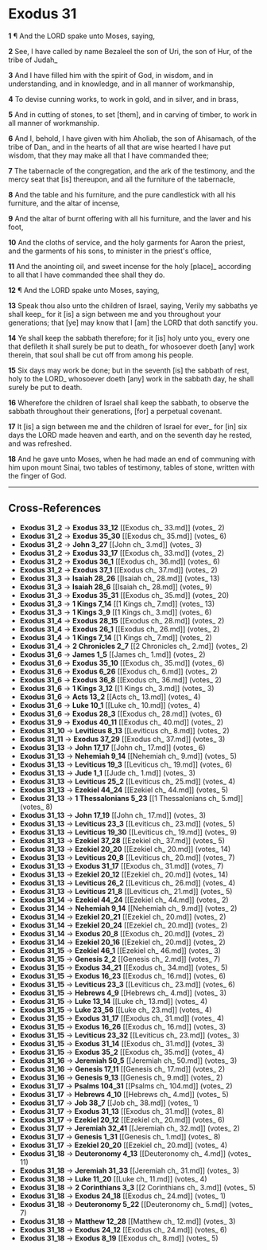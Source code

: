 # Exodus 31

**1** ¶ And the LORD spake unto Moses, saying,

**2** See, I have called by name Bezaleel the son of Uri, the son of Hur, of the tribe of Judah_

**3** And I have filled him with the spirit of God, in wisdom, and in understanding, and in knowledge, and in all manner of workmanship,

**4** To devise cunning works, to work in gold, and in silver, and in brass,

**5** And in cutting of stones, to set [them], and in carving of timber, to work in all manner of workmanship.

**6** And I, behold, I have given with him Aholiab, the son of Ahisamach, of the tribe of Dan_ and in the hearts of all that are wise hearted I have put wisdom, that they may make all that I have commanded thee;

**7** The tabernacle of the congregation, and the ark of the testimony, and the mercy seat that [is] thereupon, and all the furniture of the tabernacle,

**8** And the table and his furniture, and the pure candlestick with all his furniture, and the altar of incense,

**9** And the altar of burnt offering with all his furniture, and the laver and his foot,

**10** And the cloths of service, and the holy garments for Aaron the priest, and the garments of his sons, to minister in the priest's office,

**11** And the anointing oil, and sweet incense for the holy [place]_ according to all that I have commanded thee shall they do.

**12** ¶ And the LORD spake unto Moses, saying,

**13** Speak thou also unto the children of Israel, saying, Verily my sabbaths ye shall keep_ for it [is] a sign between me and you throughout your generations; that [ye] may know that I [am] the LORD that doth sanctify you.

**14** Ye shall keep the sabbath therefore; for it [is] holy unto you_ every one that defileth it shall surely be put to death_ for whosoever doeth [any] work therein, that soul shall be cut off from among his people.

**15** Six days may work be done; but in the seventh [is] the sabbath of rest, holy to the LORD_ whosoever doeth [any] work in the sabbath day, he shall surely be put to death.

**16** Wherefore the children of Israel shall keep the sabbath, to observe the sabbath throughout their generations, [for] a perpetual covenant.

**17** It [is] a sign between me and the children of Israel for ever_ for [in] six days the LORD made heaven and earth, and on the seventh day he rested, and was refreshed.

**18** And he gave unto Moses, when he had made an end of communing with him upon mount Sinai, two tables of testimony, tables of stone, written with the finger of God.

---

## Cross-References

- **Exodus 31_2** → **Exodus 33_12** [[Exodus ch_ 33.md]] (votes_ 2)
- **Exodus 31_2** → **Exodus 35_30** [[Exodus ch_ 35.md]] (votes_ 6)
- **Exodus 31_2** → **John 3_27** [[John ch_ 3.md]] (votes_ 3)
- **Exodus 31_2** → **Exodus 33_17** [[Exodus ch_ 33.md]] (votes_ 2)
- **Exodus 31_2** → **Exodus 36_1** [[Exodus ch_ 36.md]] (votes_ 6)
- **Exodus 31_2** → **Exodus 37_1** [[Exodus ch_ 37.md]] (votes_ 2)
- **Exodus 31_3** → **Isaiah 28_26** [[Isaiah ch_ 28.md]] (votes_ 13)
- **Exodus 31_3** → **Isaiah 28_6** [[Isaiah ch_ 28.md]] (votes_ 9)
- **Exodus 31_3** → **Exodus 35_31** [[Exodus ch_ 35.md]] (votes_ 20)
- **Exodus 31_3** → **1 Kings 7_14** [[1 Kings ch_ 7.md]] (votes_ 13)
- **Exodus 31_3** → **1 Kings 3_9** [[1 Kings ch_ 3.md]] (votes_ 6)
- **Exodus 31_4** → **Exodus 28_15** [[Exodus ch_ 28.md]] (votes_ 2)
- **Exodus 31_4** → **Exodus 26_1** [[Exodus ch_ 26.md]] (votes_ 2)
- **Exodus 31_4** → **1 Kings 7_14** [[1 Kings ch_ 7.md]] (votes_ 2)
- **Exodus 31_4** → **2 Chronicles 2_7** [[2 Chronicles ch_ 2.md]] (votes_ 2)
- **Exodus 31_6** → **James 1_5** [[James ch_ 1.md]] (votes_ 2)
- **Exodus 31_6** → **Exodus 35_10** [[Exodus ch_ 35.md]] (votes_ 6)
- **Exodus 31_6** → **Exodus 6_26** [[Exodus ch_ 6.md]] (votes_ 2)
- **Exodus 31_6** → **Exodus 36_8** [[Exodus ch_ 36.md]] (votes_ 2)
- **Exodus 31_6** → **1 Kings 3_12** [[1 Kings ch_ 3.md]] (votes_ 3)
- **Exodus 31_6** → **Acts 13_2** [[Acts ch_ 13.md]] (votes_ 4)
- **Exodus 31_6** → **Luke 10_1** [[Luke ch_ 10.md]] (votes_ 4)
- **Exodus 31_6** → **Exodus 28_3** [[Exodus ch_ 28.md]] (votes_ 6)
- **Exodus 31_9** → **Exodus 40_11** [[Exodus ch_ 40.md]] (votes_ 2)
- **Exodus 31_10** → **Leviticus 8_13** [[Leviticus ch_ 8.md]] (votes_ 2)
- **Exodus 31_11** → **Exodus 37_29** [[Exodus ch_ 37.md]] (votes_ 3)
- **Exodus 31_13** → **John 17_17** [[John ch_ 17.md]] (votes_ 6)
- **Exodus 31_13** → **Nehemiah 9_14** [[Nehemiah ch_ 9.md]] (votes_ 5)
- **Exodus 31_13** → **Leviticus 19_3** [[Leviticus ch_ 19.md]] (votes_ 6)
- **Exodus 31_13** → **Jude 1_1** [[Jude ch_ 1.md]] (votes_ 3)
- **Exodus 31_13** → **Leviticus 25_2** [[Leviticus ch_ 25.md]] (votes_ 4)
- **Exodus 31_13** → **Ezekiel 44_24** [[Ezekiel ch_ 44.md]] (votes_ 5)
- **Exodus 31_13** → **1 Thessalonians 5_23** [[1 Thessalonians ch_ 5.md]] (votes_ 8)
- **Exodus 31_13** → **John 17_19** [[John ch_ 17.md]] (votes_ 3)
- **Exodus 31_13** → **Leviticus 23_3** [[Leviticus ch_ 23.md]] (votes_ 5)
- **Exodus 31_13** → **Leviticus 19_30** [[Leviticus ch_ 19.md]] (votes_ 9)
- **Exodus 31_13** → **Ezekiel 37_28** [[Ezekiel ch_ 37.md]] (votes_ 5)
- **Exodus 31_13** → **Ezekiel 20_20** [[Ezekiel ch_ 20.md]] (votes_ 14)
- **Exodus 31_13** → **Leviticus 20_8** [[Leviticus ch_ 20.md]] (votes_ 7)
- **Exodus 31_13** → **Exodus 31_17** [[Exodus ch_ 31.md]] (votes_ 7)
- **Exodus 31_13** → **Ezekiel 20_12** [[Ezekiel ch_ 20.md]] (votes_ 14)
- **Exodus 31_13** → **Leviticus 26_2** [[Leviticus ch_ 26.md]] (votes_ 4)
- **Exodus 31_13** → **Leviticus 21_8** [[Leviticus ch_ 21.md]] (votes_ 5)
- **Exodus 31_14** → **Ezekiel 44_24** [[Ezekiel ch_ 44.md]] (votes_ 2)
- **Exodus 31_14** → **Nehemiah 9_14** [[Nehemiah ch_ 9.md]] (votes_ 2)
- **Exodus 31_14** → **Ezekiel 20_21** [[Ezekiel ch_ 20.md]] (votes_ 2)
- **Exodus 31_14** → **Ezekiel 20_24** [[Ezekiel ch_ 20.md]] (votes_ 2)
- **Exodus 31_14** → **Exodus 20_8** [[Exodus ch_ 20.md]] (votes_ 2)
- **Exodus 31_14** → **Ezekiel 20_16** [[Ezekiel ch_ 20.md]] (votes_ 2)
- **Exodus 31_15** → **Ezekiel 46_1** [[Ezekiel ch_ 46.md]] (votes_ 3)
- **Exodus 31_15** → **Genesis 2_2** [[Genesis ch_ 2.md]] (votes_ 7)
- **Exodus 31_15** → **Exodus 34_21** [[Exodus ch_ 34.md]] (votes_ 5)
- **Exodus 31_15** → **Exodus 16_23** [[Exodus ch_ 16.md]] (votes_ 6)
- **Exodus 31_15** → **Leviticus 23_3** [[Leviticus ch_ 23.md]] (votes_ 6)
- **Exodus 31_15** → **Hebrews 4_9** [[Hebrews ch_ 4.md]] (votes_ 3)
- **Exodus 31_15** → **Luke 13_14** [[Luke ch_ 13.md]] (votes_ 4)
- **Exodus 31_15** → **Luke 23_56** [[Luke ch_ 23.md]] (votes_ 4)
- **Exodus 31_15** → **Exodus 31_17** [[Exodus ch_ 31.md]] (votes_ 4)
- **Exodus 31_15** → **Exodus 16_26** [[Exodus ch_ 16.md]] (votes_ 3)
- **Exodus 31_15** → **Leviticus 23_32** [[Leviticus ch_ 23.md]] (votes_ 3)
- **Exodus 31_15** → **Exodus 31_14** [[Exodus ch_ 31.md]] (votes_ 3)
- **Exodus 31_15** → **Exodus 35_2** [[Exodus ch_ 35.md]] (votes_ 4)
- **Exodus 31_16** → **Jeremiah 50_5** [[Jeremiah ch_ 50.md]] (votes_ 3)
- **Exodus 31_16** → **Genesis 17_11** [[Genesis ch_ 17.md]] (votes_ 2)
- **Exodus 31_16** → **Genesis 9_13** [[Genesis ch_ 9.md]] (votes_ 2)
- **Exodus 31_17** → **Psalms 104_31** [[Psalms ch_ 104.md]] (votes_ 2)
- **Exodus 31_17** → **Hebrews 4_10** [[Hebrews ch_ 4.md]] (votes_ 5)
- **Exodus 31_17** → **Job 38_7** [[Job ch_ 38.md]] (votes_ 1)
- **Exodus 31_17** → **Exodus 31_13** [[Exodus ch_ 31.md]] (votes_ 8)
- **Exodus 31_17** → **Ezekiel 20_12** [[Ezekiel ch_ 20.md]] (votes_ 6)
- **Exodus 31_17** → **Jeremiah 32_41** [[Jeremiah ch_ 32.md]] (votes_ 2)
- **Exodus 31_17** → **Genesis 1_31** [[Genesis ch_ 1.md]] (votes_ 8)
- **Exodus 31_17** → **Ezekiel 20_20** [[Ezekiel ch_ 20.md]] (votes_ 4)
- **Exodus 31_18** → **Deuteronomy 4_13** [[Deuteronomy ch_ 4.md]] (votes_ 11)
- **Exodus 31_18** → **Jeremiah 31_33** [[Jeremiah ch_ 31.md]] (votes_ 3)
- **Exodus 31_18** → **Luke 11_20** [[Luke ch_ 11.md]] (votes_ 4)
- **Exodus 31_18** → **2 Corinthians 3_3** [[2 Corinthians ch_ 3.md]] (votes_ 5)
- **Exodus 31_18** → **Exodus 24_18** [[Exodus ch_ 24.md]] (votes_ 1)
- **Exodus 31_18** → **Deuteronomy 5_22** [[Deuteronomy ch_ 5.md]] (votes_ 7)
- **Exodus 31_18** → **Matthew 12_28** [[Matthew ch_ 12.md]] (votes_ 3)
- **Exodus 31_18** → **Exodus 24_12** [[Exodus ch_ 24.md]] (votes_ 6)
- **Exodus 31_18** → **Exodus 8_19** [[Exodus ch_ 8.md]] (votes_ 5)
